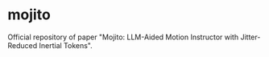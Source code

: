 # mojito
Official repository of paper "Mojito: LLM-Aided Motion Instructor with Jitter-Reduced Inertial Tokens".
